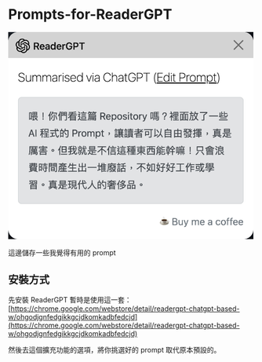 # Prompts-for-ReaderGPT

<img src="github.com_evenwu_Prompts-for-ReaderGPT.png" style="max-width:500px;" />

這邊儲存一些我覺得有用的 prompt

## 安裝方式

先安裝 ReaderGPT 暫時是使用這一套：
[https://chrome.google.com/webstore/detail/readergpt-chatgpt-based-w/ohgodjgnfedgikkgcjdkomkadbfedcjd](https://chrome.google.com/webstore/detail/readergpt-chatgpt-based-w/ohgodjgnfedgikkgcjdkomkadbfedcjd)

然後去這個擴充功能的選項，將你挑選好的 prompt 取代原本預設的。
